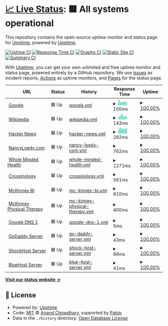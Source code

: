 # [📈 Live Status](https://demo.upptime.js.org): <!--live status--> **🟩 All systems operational**

This repository contains the open-source uptime monitor and status page for [Upptime](https://upptime.js.org), powered by [Upptime](https://github.com/upptime/upptime).

[![Uptime CI](https://github.com/upptime/upptime/workflows/Uptime%20CI/badge.svg)](https://github.com/upptime/upptime/actions?query=workflow%3A%22Uptime+CI%22)
[![Response Time CI](https://github.com/upptime/upptime/workflows/Response%20Time%20CI/badge.svg)](https://github.com/upptime/upptime/actions?query=workflow%3A%22Response+Time+CI%22)
[![Graphs CI](https://github.com/upptime/upptime/workflows/Graphs%20CI/badge.svg)](https://github.com/upptime/upptime/actions?query=workflow%3A%22Graphs+CI%22)
[![Static Site CI](https://github.com/upptime/upptime/workflows/Static%20Site%20CI/badge.svg)](https://github.com/upptime/upptime/actions?query=workflow%3A%22Static+Site+CI%22)
[![Summary CI](https://github.com/upptime/upptime/workflows/Summary%20CI/badge.svg)](https://github.com/upptime/upptime/actions?query=workflow%3A%22Summary+CI%22)

With [Upptime](https://upptime.js.org), you can get your own unlimited and free uptime monitor and status page, powered entirely by a GitHub repository. We use [Issues](https://github.com/upptime/upptime/issues) as incident reports, [Actions](https://github.com/upptime/upptime/actions) as uptime monitors, and [Pages](https://demo.upptime.js.org) for the status page.

<!--start: status pages-->
<!-- This summary is generated by Upptime (https://github.com/upptime/upptime) -->
<!-- Do not edit this manually, your changes will be overwritten -->
<!-- prettier-ignore -->
| URL | Status | History | Response Time | Uptime |
| --- | ------ | ------- | ------------- | ------ |
| <img alt="" src="https://icons.duckduckgo.com/ip3/www.google.com.ico" height="13"> [Google](https://www.google.com) | 🟩 Up | [google.yml](https://github.com/realewie/status/commits/HEAD/history/google.yml) | <details><summary><img alt="Response time graph" src="./graphs/google/response-time-week.png" height="20"> 100ms</summary><br><a href="https://demo.upptime.js.org/history/google"><img alt="Response time 100" src="https://img.shields.io/endpoint?url=https%3A%2F%2Fraw.githubusercontent.com%2Frealewie%2Fstatus%2FHEAD%2Fapi%2Fgoogle%2Fresponse-time.json"></a><br><a href="https://demo.upptime.js.org/history/google"><img alt="24-hour response time 94" src="https://img.shields.io/endpoint?url=https%3A%2F%2Fraw.githubusercontent.com%2Frealewie%2Fstatus%2FHEAD%2Fapi%2Fgoogle%2Fresponse-time-day.json"></a><br><a href="https://demo.upptime.js.org/history/google"><img alt="7-day response time 100" src="https://img.shields.io/endpoint?url=https%3A%2F%2Fraw.githubusercontent.com%2Frealewie%2Fstatus%2FHEAD%2Fapi%2Fgoogle%2Fresponse-time-week.json"></a><br><a href="https://demo.upptime.js.org/history/google"><img alt="30-day response time 100" src="https://img.shields.io/endpoint?url=https%3A%2F%2Fraw.githubusercontent.com%2Frealewie%2Fstatus%2FHEAD%2Fapi%2Fgoogle%2Fresponse-time-month.json"></a><br><a href="https://demo.upptime.js.org/history/google"><img alt="1-year response time 100" src="https://img.shields.io/endpoint?url=https%3A%2F%2Fraw.githubusercontent.com%2Frealewie%2Fstatus%2FHEAD%2Fapi%2Fgoogle%2Fresponse-time-year.json"></a></details> | <details><summary><a href="https://demo.upptime.js.org/history/google">100.00%</a></summary><a href="https://demo.upptime.js.org/history/google"><img alt="All-time uptime 100.00%" src="https://img.shields.io/endpoint?url=https%3A%2F%2Fraw.githubusercontent.com%2Frealewie%2Fstatus%2FHEAD%2Fapi%2Fgoogle%2Fuptime.json"></a><br><a href="https://demo.upptime.js.org/history/google"><img alt="24-hour uptime 100.00%" src="https://img.shields.io/endpoint?url=https%3A%2F%2Fraw.githubusercontent.com%2Frealewie%2Fstatus%2FHEAD%2Fapi%2Fgoogle%2Fuptime-day.json"></a><br><a href="https://demo.upptime.js.org/history/google"><img alt="7-day uptime 100.00%" src="https://img.shields.io/endpoint?url=https%3A%2F%2Fraw.githubusercontent.com%2Frealewie%2Fstatus%2FHEAD%2Fapi%2Fgoogle%2Fuptime-week.json"></a><br><a href="https://demo.upptime.js.org/history/google"><img alt="30-day uptime 100.00%" src="https://img.shields.io/endpoint?url=https%3A%2F%2Fraw.githubusercontent.com%2Frealewie%2Fstatus%2FHEAD%2Fapi%2Fgoogle%2Fuptime-month.json"></a><br><a href="https://demo.upptime.js.org/history/google"><img alt="1-year uptime 100.00%" src="https://img.shields.io/endpoint?url=https%3A%2F%2Fraw.githubusercontent.com%2Frealewie%2Fstatus%2FHEAD%2Fapi%2Fgoogle%2Fuptime-year.json"></a></details>
| <img alt="" src="https://icons.duckduckgo.com/ip3/en.wikipedia.org.ico" height="13"> [Wikipedia](https://en.wikipedia.org) | 🟩 Up | [wikipedia.yml](https://github.com/realewie/status/commits/HEAD/history/wikipedia.yml) | <details><summary><img alt="Response time graph" src="./graphs/wikipedia/response-time-week.png" height="20"> 143ms</summary><br><a href="https://demo.upptime.js.org/history/wikipedia"><img alt="Response time 143" src="https://img.shields.io/endpoint?url=https%3A%2F%2Fraw.githubusercontent.com%2Frealewie%2Fstatus%2FHEAD%2Fapi%2Fwikipedia%2Fresponse-time.json"></a><br><a href="https://demo.upptime.js.org/history/wikipedia"><img alt="24-hour response time 291" src="https://img.shields.io/endpoint?url=https%3A%2F%2Fraw.githubusercontent.com%2Frealewie%2Fstatus%2FHEAD%2Fapi%2Fwikipedia%2Fresponse-time-day.json"></a><br><a href="https://demo.upptime.js.org/history/wikipedia"><img alt="7-day response time 143" src="https://img.shields.io/endpoint?url=https%3A%2F%2Fraw.githubusercontent.com%2Frealewie%2Fstatus%2FHEAD%2Fapi%2Fwikipedia%2Fresponse-time-week.json"></a><br><a href="https://demo.upptime.js.org/history/wikipedia"><img alt="30-day response time 143" src="https://img.shields.io/endpoint?url=https%3A%2F%2Fraw.githubusercontent.com%2Frealewie%2Fstatus%2FHEAD%2Fapi%2Fwikipedia%2Fresponse-time-month.json"></a><br><a href="https://demo.upptime.js.org/history/wikipedia"><img alt="1-year response time 143" src="https://img.shields.io/endpoint?url=https%3A%2F%2Fraw.githubusercontent.com%2Frealewie%2Fstatus%2FHEAD%2Fapi%2Fwikipedia%2Fresponse-time-year.json"></a></details> | <details><summary><a href="https://demo.upptime.js.org/history/wikipedia">100.00%</a></summary><a href="https://demo.upptime.js.org/history/wikipedia"><img alt="All-time uptime 100.00%" src="https://img.shields.io/endpoint?url=https%3A%2F%2Fraw.githubusercontent.com%2Frealewie%2Fstatus%2FHEAD%2Fapi%2Fwikipedia%2Fuptime.json"></a><br><a href="https://demo.upptime.js.org/history/wikipedia"><img alt="24-hour uptime 100.00%" src="https://img.shields.io/endpoint?url=https%3A%2F%2Fraw.githubusercontent.com%2Frealewie%2Fstatus%2FHEAD%2Fapi%2Fwikipedia%2Fuptime-day.json"></a><br><a href="https://demo.upptime.js.org/history/wikipedia"><img alt="7-day uptime 100.00%" src="https://img.shields.io/endpoint?url=https%3A%2F%2Fraw.githubusercontent.com%2Frealewie%2Fstatus%2FHEAD%2Fapi%2Fwikipedia%2Fuptime-week.json"></a><br><a href="https://demo.upptime.js.org/history/wikipedia"><img alt="30-day uptime 100.00%" src="https://img.shields.io/endpoint?url=https%3A%2F%2Fraw.githubusercontent.com%2Frealewie%2Fstatus%2FHEAD%2Fapi%2Fwikipedia%2Fuptime-month.json"></a><br><a href="https://demo.upptime.js.org/history/wikipedia"><img alt="1-year uptime 100.00%" src="https://img.shields.io/endpoint?url=https%3A%2F%2Fraw.githubusercontent.com%2Frealewie%2Fstatus%2FHEAD%2Fapi%2Fwikipedia%2Fuptime-year.json"></a></details>
| <img alt="" src="https://icons.duckduckgo.com/ip3/news.ycombinator.com.ico" height="13"> [Hacker News](https://news.ycombinator.com) | 🟩 Up | [hacker-news.yml](https://github.com/realewie/status/commits/HEAD/history/hacker-news.yml) | <details><summary><img alt="Response time graph" src="./graphs/hacker-news/response-time-week.png" height="20"> 292ms</summary><br><a href="https://demo.upptime.js.org/history/hacker-news"><img alt="Response time 292" src="https://img.shields.io/endpoint?url=https%3A%2F%2Fraw.githubusercontent.com%2Frealewie%2Fstatus%2FHEAD%2Fapi%2Fhacker-news%2Fresponse-time.json"></a><br><a href="https://demo.upptime.js.org/history/hacker-news"><img alt="24-hour response time 152" src="https://img.shields.io/endpoint?url=https%3A%2F%2Fraw.githubusercontent.com%2Frealewie%2Fstatus%2FHEAD%2Fapi%2Fhacker-news%2Fresponse-time-day.json"></a><br><a href="https://demo.upptime.js.org/history/hacker-news"><img alt="7-day response time 292" src="https://img.shields.io/endpoint?url=https%3A%2F%2Fraw.githubusercontent.com%2Frealewie%2Fstatus%2FHEAD%2Fapi%2Fhacker-news%2Fresponse-time-week.json"></a><br><a href="https://demo.upptime.js.org/history/hacker-news"><img alt="30-day response time 292" src="https://img.shields.io/endpoint?url=https%3A%2F%2Fraw.githubusercontent.com%2Frealewie%2Fstatus%2FHEAD%2Fapi%2Fhacker-news%2Fresponse-time-month.json"></a><br><a href="https://demo.upptime.js.org/history/hacker-news"><img alt="1-year response time 292" src="https://img.shields.io/endpoint?url=https%3A%2F%2Fraw.githubusercontent.com%2Frealewie%2Fstatus%2FHEAD%2Fapi%2Fhacker-news%2Fresponse-time-year.json"></a></details> | <details><summary><a href="https://demo.upptime.js.org/history/hacker-news">100.00%</a></summary><a href="https://demo.upptime.js.org/history/hacker-news"><img alt="All-time uptime 100.00%" src="https://img.shields.io/endpoint?url=https%3A%2F%2Fraw.githubusercontent.com%2Frealewie%2Fstatus%2FHEAD%2Fapi%2Fhacker-news%2Fuptime.json"></a><br><a href="https://demo.upptime.js.org/history/hacker-news"><img alt="24-hour uptime 100.00%" src="https://img.shields.io/endpoint?url=https%3A%2F%2Fraw.githubusercontent.com%2Frealewie%2Fstatus%2FHEAD%2Fapi%2Fhacker-news%2Fuptime-day.json"></a><br><a href="https://demo.upptime.js.org/history/hacker-news"><img alt="7-day uptime 100.00%" src="https://img.shields.io/endpoint?url=https%3A%2F%2Fraw.githubusercontent.com%2Frealewie%2Fstatus%2FHEAD%2Fapi%2Fhacker-news%2Fuptime-week.json"></a><br><a href="https://demo.upptime.js.org/history/hacker-news"><img alt="30-day uptime 100.00%" src="https://img.shields.io/endpoint?url=https%3A%2F%2Fraw.githubusercontent.com%2Frealewie%2Fstatus%2FHEAD%2Fapi%2Fhacker-news%2Fuptime-month.json"></a><br><a href="https://demo.upptime.js.org/history/hacker-news"><img alt="1-year uptime 100.00%" src="https://img.shields.io/endpoint?url=https%3A%2F%2Fraw.githubusercontent.com%2Frealewie%2Fstatus%2FHEAD%2Fapi%2Fhacker-news%2Fuptime-year.json"></a></details>
| <img alt="" src="https://icons.duckduckgo.com/ip3/nancyloedy.com.ico" height="13"> [NancyLoedy.com](https://nancyloedy.com) | 🟩 Up | [nancy-loedy-com.yml](https://github.com/realewie/status/commits/HEAD/history/nancy-loedy-com.yml) | <details><summary><img alt="Response time graph" src="./graphs/nancy-loedy-com/response-time-week.png" height="20"> 762ms</summary><br><a href="https://demo.upptime.js.org/history/nancy-loedy-com"><img alt="Response time 762" src="https://img.shields.io/endpoint?url=https%3A%2F%2Fraw.githubusercontent.com%2Frealewie%2Fstatus%2FHEAD%2Fapi%2Fnancy-loedy-com%2Fresponse-time.json"></a><br><a href="https://demo.upptime.js.org/history/nancy-loedy-com"><img alt="24-hour response time 294" src="https://img.shields.io/endpoint?url=https%3A%2F%2Fraw.githubusercontent.com%2Frealewie%2Fstatus%2FHEAD%2Fapi%2Fnancy-loedy-com%2Fresponse-time-day.json"></a><br><a href="https://demo.upptime.js.org/history/nancy-loedy-com"><img alt="7-day response time 762" src="https://img.shields.io/endpoint?url=https%3A%2F%2Fraw.githubusercontent.com%2Frealewie%2Fstatus%2FHEAD%2Fapi%2Fnancy-loedy-com%2Fresponse-time-week.json"></a><br><a href="https://demo.upptime.js.org/history/nancy-loedy-com"><img alt="30-day response time 762" src="https://img.shields.io/endpoint?url=https%3A%2F%2Fraw.githubusercontent.com%2Frealewie%2Fstatus%2FHEAD%2Fapi%2Fnancy-loedy-com%2Fresponse-time-month.json"></a><br><a href="https://demo.upptime.js.org/history/nancy-loedy-com"><img alt="1-year response time 762" src="https://img.shields.io/endpoint?url=https%3A%2F%2Fraw.githubusercontent.com%2Frealewie%2Fstatus%2FHEAD%2Fapi%2Fnancy-loedy-com%2Fresponse-time-year.json"></a></details> | <details><summary><a href="https://demo.upptime.js.org/history/nancy-loedy-com">100.00%</a></summary><a href="https://demo.upptime.js.org/history/nancy-loedy-com"><img alt="All-time uptime 100.00%" src="https://img.shields.io/endpoint?url=https%3A%2F%2Fraw.githubusercontent.com%2Frealewie%2Fstatus%2FHEAD%2Fapi%2Fnancy-loedy-com%2Fuptime.json"></a><br><a href="https://demo.upptime.js.org/history/nancy-loedy-com"><img alt="24-hour uptime 100.00%" src="https://img.shields.io/endpoint?url=https%3A%2F%2Fraw.githubusercontent.com%2Frealewie%2Fstatus%2FHEAD%2Fapi%2Fnancy-loedy-com%2Fuptime-day.json"></a><br><a href="https://demo.upptime.js.org/history/nancy-loedy-com"><img alt="7-day uptime 100.00%" src="https://img.shields.io/endpoint?url=https%3A%2F%2Fraw.githubusercontent.com%2Frealewie%2Fstatus%2FHEAD%2Fapi%2Fnancy-loedy-com%2Fuptime-week.json"></a><br><a href="https://demo.upptime.js.org/history/nancy-loedy-com"><img alt="30-day uptime 100.00%" src="https://img.shields.io/endpoint?url=https%3A%2F%2Fraw.githubusercontent.com%2Frealewie%2Fstatus%2FHEAD%2Fapi%2Fnancy-loedy-com%2Fuptime-month.json"></a><br><a href="https://demo.upptime.js.org/history/nancy-loedy-com"><img alt="1-year uptime 100.00%" src="https://img.shields.io/endpoint?url=https%3A%2F%2Fraw.githubusercontent.com%2Frealewie%2Fstatus%2FHEAD%2Fapi%2Fnancy-loedy-com%2Fuptime-year.json"></a></details>
| <img alt="" src="https://icons.duckduckgo.com/ip3/wholemindedhealth.com.ico" height="13"> [Whole Minded Health](https://wholemindedhealth.com) | 🟩 Up | [whole-minded-health.yml](https://github.com/realewie/status/commits/HEAD/history/whole-minded-health.yml) | <details><summary><img alt="Response time graph" src="./graphs/whole-minded-health/response-time-week.png" height="20"> 1271ms</summary><br><a href="https://demo.upptime.js.org/history/whole-minded-health"><img alt="Response time 1271" src="https://img.shields.io/endpoint?url=https%3A%2F%2Fraw.githubusercontent.com%2Frealewie%2Fstatus%2FHEAD%2Fapi%2Fwhole-minded-health%2Fresponse-time.json"></a><br><a href="https://demo.upptime.js.org/history/whole-minded-health"><img alt="24-hour response time 322" src="https://img.shields.io/endpoint?url=https%3A%2F%2Fraw.githubusercontent.com%2Frealewie%2Fstatus%2FHEAD%2Fapi%2Fwhole-minded-health%2Fresponse-time-day.json"></a><br><a href="https://demo.upptime.js.org/history/whole-minded-health"><img alt="7-day response time 1271" src="https://img.shields.io/endpoint?url=https%3A%2F%2Fraw.githubusercontent.com%2Frealewie%2Fstatus%2FHEAD%2Fapi%2Fwhole-minded-health%2Fresponse-time-week.json"></a><br><a href="https://demo.upptime.js.org/history/whole-minded-health"><img alt="30-day response time 1271" src="https://img.shields.io/endpoint?url=https%3A%2F%2Fraw.githubusercontent.com%2Frealewie%2Fstatus%2FHEAD%2Fapi%2Fwhole-minded-health%2Fresponse-time-month.json"></a><br><a href="https://demo.upptime.js.org/history/whole-minded-health"><img alt="1-year response time 1271" src="https://img.shields.io/endpoint?url=https%3A%2F%2Fraw.githubusercontent.com%2Frealewie%2Fstatus%2FHEAD%2Fapi%2Fwhole-minded-health%2Fresponse-time-year.json"></a></details> | <details><summary><a href="https://demo.upptime.js.org/history/whole-minded-health">100.00%</a></summary><a href="https://demo.upptime.js.org/history/whole-minded-health"><img alt="All-time uptime 100.00%" src="https://img.shields.io/endpoint?url=https%3A%2F%2Fraw.githubusercontent.com%2Frealewie%2Fstatus%2FHEAD%2Fapi%2Fwhole-minded-health%2Fuptime.json"></a><br><a href="https://demo.upptime.js.org/history/whole-minded-health"><img alt="24-hour uptime 100.00%" src="https://img.shields.io/endpoint?url=https%3A%2F%2Fraw.githubusercontent.com%2Frealewie%2Fstatus%2FHEAD%2Fapi%2Fwhole-minded-health%2Fuptime-day.json"></a><br><a href="https://demo.upptime.js.org/history/whole-minded-health"><img alt="7-day uptime 100.00%" src="https://img.shields.io/endpoint?url=https%3A%2F%2Fraw.githubusercontent.com%2Frealewie%2Fstatus%2FHEAD%2Fapi%2Fwhole-minded-health%2Fuptime-week.json"></a><br><a href="https://demo.upptime.js.org/history/whole-minded-health"><img alt="30-day uptime 100.00%" src="https://img.shields.io/endpoint?url=https%3A%2F%2Fraw.githubusercontent.com%2Frealewie%2Fstatus%2FHEAD%2Fapi%2Fwhole-minded-health%2Fuptime-month.json"></a><br><a href="https://demo.upptime.js.org/history/whole-minded-health"><img alt="1-year uptime 100.00%" src="https://img.shields.io/endpoint?url=https%3A%2F%2Fraw.githubusercontent.com%2Frealewie%2Fstatus%2FHEAD%2Fapi%2Fwhole-minded-health%2Fuptime-year.json"></a></details>
| <img alt="" src="https://icons.duckduckgo.com/ip3/crossinology.com.ico" height="13"> [Crossinology](https://crossinology.com) | 🟩 Up | [crossinology.yml](https://github.com/realewie/status/commits/HEAD/history/crossinology.yml) | <details><summary><img alt="Response time graph" src="./graphs/crossinology/response-time-week.png" height="20"> 561ms</summary><br><a href="https://demo.upptime.js.org/history/crossinology"><img alt="Response time 561" src="https://img.shields.io/endpoint?url=https%3A%2F%2Fraw.githubusercontent.com%2Frealewie%2Fstatus%2FHEAD%2Fapi%2Fcrossinology%2Fresponse-time.json"></a><br><a href="https://demo.upptime.js.org/history/crossinology"><img alt="24-hour response time 334" src="https://img.shields.io/endpoint?url=https%3A%2F%2Fraw.githubusercontent.com%2Frealewie%2Fstatus%2FHEAD%2Fapi%2Fcrossinology%2Fresponse-time-day.json"></a><br><a href="https://demo.upptime.js.org/history/crossinology"><img alt="7-day response time 561" src="https://img.shields.io/endpoint?url=https%3A%2F%2Fraw.githubusercontent.com%2Frealewie%2Fstatus%2FHEAD%2Fapi%2Fcrossinology%2Fresponse-time-week.json"></a><br><a href="https://demo.upptime.js.org/history/crossinology"><img alt="30-day response time 561" src="https://img.shields.io/endpoint?url=https%3A%2F%2Fraw.githubusercontent.com%2Frealewie%2Fstatus%2FHEAD%2Fapi%2Fcrossinology%2Fresponse-time-month.json"></a><br><a href="https://demo.upptime.js.org/history/crossinology"><img alt="1-year response time 561" src="https://img.shields.io/endpoint?url=https%3A%2F%2Fraw.githubusercontent.com%2Frealewie%2Fstatus%2FHEAD%2Fapi%2Fcrossinology%2Fresponse-time-year.json"></a></details> | <details><summary><a href="https://demo.upptime.js.org/history/crossinology">100.00%</a></summary><a href="https://demo.upptime.js.org/history/crossinology"><img alt="All-time uptime 100.00%" src="https://img.shields.io/endpoint?url=https%3A%2F%2Fraw.githubusercontent.com%2Frealewie%2Fstatus%2FHEAD%2Fapi%2Fcrossinology%2Fuptime.json"></a><br><a href="https://demo.upptime.js.org/history/crossinology"><img alt="24-hour uptime 100.00%" src="https://img.shields.io/endpoint?url=https%3A%2F%2Fraw.githubusercontent.com%2Frealewie%2Fstatus%2FHEAD%2Fapi%2Fcrossinology%2Fuptime-day.json"></a><br><a href="https://demo.upptime.js.org/history/crossinology"><img alt="7-day uptime 100.00%" src="https://img.shields.io/endpoint?url=https%3A%2F%2Fraw.githubusercontent.com%2Frealewie%2Fstatus%2FHEAD%2Fapi%2Fcrossinology%2Fuptime-week.json"></a><br><a href="https://demo.upptime.js.org/history/crossinology"><img alt="30-day uptime 100.00%" src="https://img.shields.io/endpoint?url=https%3A%2F%2Fraw.githubusercontent.com%2Frealewie%2Fstatus%2FHEAD%2Fapi%2Fcrossinology%2Fuptime-month.json"></a><br><a href="https://demo.upptime.js.org/history/crossinology"><img alt="1-year uptime 100.00%" src="https://img.shields.io/endpoint?url=https%3A%2F%2Fraw.githubusercontent.com%2Frealewie%2Fstatus%2FHEAD%2Fapi%2Fcrossinology%2Fuptime-year.json"></a></details>
| <img alt="" src="https://icons.duckduckgo.com/ip3/mckinney-bi.com.ico" height="13"> [McKinney BI](https://mckinney-bi.com) | 🟩 Up | [mc-kinney-bi.yml](https://github.com/realewie/status/commits/HEAD/history/mc-kinney-bi.yml) | <details><summary><img alt="Response time graph" src="./graphs/mc-kinney-bi/response-time-week.png" height="20"> 610ms</summary><br><a href="https://demo.upptime.js.org/history/mc-kinney-bi"><img alt="Response time 610" src="https://img.shields.io/endpoint?url=https%3A%2F%2Fraw.githubusercontent.com%2Frealewie%2Fstatus%2FHEAD%2Fapi%2Fmc-kinney-bi%2Fresponse-time.json"></a><br><a href="https://demo.upptime.js.org/history/mc-kinney-bi"><img alt="24-hour response time 818" src="https://img.shields.io/endpoint?url=https%3A%2F%2Fraw.githubusercontent.com%2Frealewie%2Fstatus%2FHEAD%2Fapi%2Fmc-kinney-bi%2Fresponse-time-day.json"></a><br><a href="https://demo.upptime.js.org/history/mc-kinney-bi"><img alt="7-day response time 610" src="https://img.shields.io/endpoint?url=https%3A%2F%2Fraw.githubusercontent.com%2Frealewie%2Fstatus%2FHEAD%2Fapi%2Fmc-kinney-bi%2Fresponse-time-week.json"></a><br><a href="https://demo.upptime.js.org/history/mc-kinney-bi"><img alt="30-day response time 610" src="https://img.shields.io/endpoint?url=https%3A%2F%2Fraw.githubusercontent.com%2Frealewie%2Fstatus%2FHEAD%2Fapi%2Fmc-kinney-bi%2Fresponse-time-month.json"></a><br><a href="https://demo.upptime.js.org/history/mc-kinney-bi"><img alt="1-year response time 610" src="https://img.shields.io/endpoint?url=https%3A%2F%2Fraw.githubusercontent.com%2Frealewie%2Fstatus%2FHEAD%2Fapi%2Fmc-kinney-bi%2Fresponse-time-year.json"></a></details> | <details><summary><a href="https://demo.upptime.js.org/history/mc-kinney-bi">100.00%</a></summary><a href="https://demo.upptime.js.org/history/mc-kinney-bi"><img alt="All-time uptime 100.00%" src="https://img.shields.io/endpoint?url=https%3A%2F%2Fraw.githubusercontent.com%2Frealewie%2Fstatus%2FHEAD%2Fapi%2Fmc-kinney-bi%2Fuptime.json"></a><br><a href="https://demo.upptime.js.org/history/mc-kinney-bi"><img alt="24-hour uptime 100.00%" src="https://img.shields.io/endpoint?url=https%3A%2F%2Fraw.githubusercontent.com%2Frealewie%2Fstatus%2FHEAD%2Fapi%2Fmc-kinney-bi%2Fuptime-day.json"></a><br><a href="https://demo.upptime.js.org/history/mc-kinney-bi"><img alt="7-day uptime 100.00%" src="https://img.shields.io/endpoint?url=https%3A%2F%2Fraw.githubusercontent.com%2Frealewie%2Fstatus%2FHEAD%2Fapi%2Fmc-kinney-bi%2Fuptime-week.json"></a><br><a href="https://demo.upptime.js.org/history/mc-kinney-bi"><img alt="30-day uptime 100.00%" src="https://img.shields.io/endpoint?url=https%3A%2F%2Fraw.githubusercontent.com%2Frealewie%2Fstatus%2FHEAD%2Fapi%2Fmc-kinney-bi%2Fuptime-month.json"></a><br><a href="https://demo.upptime.js.org/history/mc-kinney-bi"><img alt="1-year uptime 100.00%" src="https://img.shields.io/endpoint?url=https%3A%2F%2Fraw.githubusercontent.com%2Frealewie%2Fstatus%2FHEAD%2Fapi%2Fmc-kinney-bi%2Fuptime-year.json"></a></details>
| <img alt="" src="https://icons.duckduckgo.com/ip3/www.prescottpt.com.ico" height="13"> [McKinney Physical Therapy](https://www.prescottpt.com) | 🟩 Up | [mc-kinney-physical-therapy.yml](https://github.com/realewie/status/commits/HEAD/history/mc-kinney-physical-therapy.yml) | <details><summary><img alt="Response time graph" src="./graphs/mc-kinney-physical-therapy/response-time-week.png" height="20"> 400ms</summary><br><a href="https://demo.upptime.js.org/history/mc-kinney-physical-therapy"><img alt="Response time 400" src="https://img.shields.io/endpoint?url=https%3A%2F%2Fraw.githubusercontent.com%2Frealewie%2Fstatus%2FHEAD%2Fapi%2Fmc-kinney-physical-therapy%2Fresponse-time.json"></a><br><a href="https://demo.upptime.js.org/history/mc-kinney-physical-therapy"><img alt="24-hour response time 423" src="https://img.shields.io/endpoint?url=https%3A%2F%2Fraw.githubusercontent.com%2Frealewie%2Fstatus%2FHEAD%2Fapi%2Fmc-kinney-physical-therapy%2Fresponse-time-day.json"></a><br><a href="https://demo.upptime.js.org/history/mc-kinney-physical-therapy"><img alt="7-day response time 400" src="https://img.shields.io/endpoint?url=https%3A%2F%2Fraw.githubusercontent.com%2Frealewie%2Fstatus%2FHEAD%2Fapi%2Fmc-kinney-physical-therapy%2Fresponse-time-week.json"></a><br><a href="https://demo.upptime.js.org/history/mc-kinney-physical-therapy"><img alt="30-day response time 400" src="https://img.shields.io/endpoint?url=https%3A%2F%2Fraw.githubusercontent.com%2Frealewie%2Fstatus%2FHEAD%2Fapi%2Fmc-kinney-physical-therapy%2Fresponse-time-month.json"></a><br><a href="https://demo.upptime.js.org/history/mc-kinney-physical-therapy"><img alt="1-year response time 400" src="https://img.shields.io/endpoint?url=https%3A%2F%2Fraw.githubusercontent.com%2Frealewie%2Fstatus%2FHEAD%2Fapi%2Fmc-kinney-physical-therapy%2Fresponse-time-year.json"></a></details> | <details><summary><a href="https://demo.upptime.js.org/history/mc-kinney-physical-therapy">100.00%</a></summary><a href="https://demo.upptime.js.org/history/mc-kinney-physical-therapy"><img alt="All-time uptime 100.00%" src="https://img.shields.io/endpoint?url=https%3A%2F%2Fraw.githubusercontent.com%2Frealewie%2Fstatus%2FHEAD%2Fapi%2Fmc-kinney-physical-therapy%2Fuptime.json"></a><br><a href="https://demo.upptime.js.org/history/mc-kinney-physical-therapy"><img alt="24-hour uptime 100.00%" src="https://img.shields.io/endpoint?url=https%3A%2F%2Fraw.githubusercontent.com%2Frealewie%2Fstatus%2FHEAD%2Fapi%2Fmc-kinney-physical-therapy%2Fuptime-day.json"></a><br><a href="https://demo.upptime.js.org/history/mc-kinney-physical-therapy"><img alt="7-day uptime 100.00%" src="https://img.shields.io/endpoint?url=https%3A%2F%2Fraw.githubusercontent.com%2Frealewie%2Fstatus%2FHEAD%2Fapi%2Fmc-kinney-physical-therapy%2Fuptime-week.json"></a><br><a href="https://demo.upptime.js.org/history/mc-kinney-physical-therapy"><img alt="30-day uptime 100.00%" src="https://img.shields.io/endpoint?url=https%3A%2F%2Fraw.githubusercontent.com%2Frealewie%2Fstatus%2FHEAD%2Fapi%2Fmc-kinney-physical-therapy%2Fuptime-month.json"></a><br><a href="https://demo.upptime.js.org/history/mc-kinney-physical-therapy"><img alt="1-year uptime 100.00%" src="https://img.shields.io/endpoint?url=https%3A%2F%2Fraw.githubusercontent.com%2Frealewie%2Fstatus%2FHEAD%2Fapi%2Fmc-kinney-physical-therapy%2Fuptime-year.json"></a></details>
| <img alt="" src="https://icons.duckduckgo.com/ip3/null.ico" height="13"> [Google DNS 1](8.8.4.4) | 🟩 Up | [google-dns-1.yml](https://github.com/realewie/status/commits/HEAD/history/google-dns-1.yml) | <details><summary><img alt="Response time graph" src="./graphs/google-dns-1/response-time-week.png" height="20"> 5ms</summary><br><a href="https://demo.upptime.js.org/history/google-dns-1"><img alt="Response time 5" src="https://img.shields.io/endpoint?url=https%3A%2F%2Fraw.githubusercontent.com%2Frealewie%2Fstatus%2FHEAD%2Fapi%2Fgoogle-dns-1%2Fresponse-time.json"></a><br><a href="https://demo.upptime.js.org/history/google-dns-1"><img alt="24-hour response time 2" src="https://img.shields.io/endpoint?url=https%3A%2F%2Fraw.githubusercontent.com%2Frealewie%2Fstatus%2FHEAD%2Fapi%2Fgoogle-dns-1%2Fresponse-time-day.json"></a><br><a href="https://demo.upptime.js.org/history/google-dns-1"><img alt="7-day response time 5" src="https://img.shields.io/endpoint?url=https%3A%2F%2Fraw.githubusercontent.com%2Frealewie%2Fstatus%2FHEAD%2Fapi%2Fgoogle-dns-1%2Fresponse-time-week.json"></a><br><a href="https://demo.upptime.js.org/history/google-dns-1"><img alt="30-day response time 5" src="https://img.shields.io/endpoint?url=https%3A%2F%2Fraw.githubusercontent.com%2Frealewie%2Fstatus%2FHEAD%2Fapi%2Fgoogle-dns-1%2Fresponse-time-month.json"></a><br><a href="https://demo.upptime.js.org/history/google-dns-1"><img alt="1-year response time 5" src="https://img.shields.io/endpoint?url=https%3A%2F%2Fraw.githubusercontent.com%2Frealewie%2Fstatus%2FHEAD%2Fapi%2Fgoogle-dns-1%2Fresponse-time-year.json"></a></details> | <details><summary><a href="https://demo.upptime.js.org/history/google-dns-1">100.00%</a></summary><a href="https://demo.upptime.js.org/history/google-dns-1"><img alt="All-time uptime 100.00%" src="https://img.shields.io/endpoint?url=https%3A%2F%2Fraw.githubusercontent.com%2Frealewie%2Fstatus%2FHEAD%2Fapi%2Fgoogle-dns-1%2Fuptime.json"></a><br><a href="https://demo.upptime.js.org/history/google-dns-1"><img alt="24-hour uptime 100.00%" src="https://img.shields.io/endpoint?url=https%3A%2F%2Fraw.githubusercontent.com%2Frealewie%2Fstatus%2FHEAD%2Fapi%2Fgoogle-dns-1%2Fuptime-day.json"></a><br><a href="https://demo.upptime.js.org/history/google-dns-1"><img alt="7-day uptime 100.00%" src="https://img.shields.io/endpoint?url=https%3A%2F%2Fraw.githubusercontent.com%2Frealewie%2Fstatus%2FHEAD%2Fapi%2Fgoogle-dns-1%2Fuptime-week.json"></a><br><a href="https://demo.upptime.js.org/history/google-dns-1"><img alt="30-day uptime 100.00%" src="https://img.shields.io/endpoint?url=https%3A%2F%2Fraw.githubusercontent.com%2Frealewie%2Fstatus%2FHEAD%2Fapi%2Fgoogle-dns-1%2Fuptime-month.json"></a><br><a href="https://demo.upptime.js.org/history/google-dns-1"><img alt="1-year uptime 100.00%" src="https://img.shields.io/endpoint?url=https%3A%2F%2Fraw.githubusercontent.com%2Frealewie%2Fstatus%2FHEAD%2Fapi%2Fgoogle-dns-1%2Fuptime-year.json"></a></details>
| <img alt="" src="https://icons.duckduckgo.com/ip3/null.ico" height="13"> [GoDaddy Server](50.62.146.67) | 🟩 Up | [go-daddy-server.yml](https://github.com/realewie/status/commits/HEAD/history/go-daddy-server.yml) | <details><summary><img alt="Response time graph" src="./graphs/go-daddy-server/response-time-week.png" height="20"> 43ms</summary><br><a href="https://demo.upptime.js.org/history/go-daddy-server"><img alt="Response time 43" src="https://img.shields.io/endpoint?url=https%3A%2F%2Fraw.githubusercontent.com%2Frealewie%2Fstatus%2FHEAD%2Fapi%2Fgo-daddy-server%2Fresponse-time.json"></a><br><a href="https://demo.upptime.js.org/history/go-daddy-server"><img alt="24-hour response time 18" src="https://img.shields.io/endpoint?url=https%3A%2F%2Fraw.githubusercontent.com%2Frealewie%2Fstatus%2FHEAD%2Fapi%2Fgo-daddy-server%2Fresponse-time-day.json"></a><br><a href="https://demo.upptime.js.org/history/go-daddy-server"><img alt="7-day response time 43" src="https://img.shields.io/endpoint?url=https%3A%2F%2Fraw.githubusercontent.com%2Frealewie%2Fstatus%2FHEAD%2Fapi%2Fgo-daddy-server%2Fresponse-time-week.json"></a><br><a href="https://demo.upptime.js.org/history/go-daddy-server"><img alt="30-day response time 43" src="https://img.shields.io/endpoint?url=https%3A%2F%2Fraw.githubusercontent.com%2Frealewie%2Fstatus%2FHEAD%2Fapi%2Fgo-daddy-server%2Fresponse-time-month.json"></a><br><a href="https://demo.upptime.js.org/history/go-daddy-server"><img alt="1-year response time 43" src="https://img.shields.io/endpoint?url=https%3A%2F%2Fraw.githubusercontent.com%2Frealewie%2Fstatus%2FHEAD%2Fapi%2Fgo-daddy-server%2Fresponse-time-year.json"></a></details> | <details><summary><a href="https://demo.upptime.js.org/history/go-daddy-server">100.00%</a></summary><a href="https://demo.upptime.js.org/history/go-daddy-server"><img alt="All-time uptime 100.00%" src="https://img.shields.io/endpoint?url=https%3A%2F%2Fraw.githubusercontent.com%2Frealewie%2Fstatus%2FHEAD%2Fapi%2Fgo-daddy-server%2Fuptime.json"></a><br><a href="https://demo.upptime.js.org/history/go-daddy-server"><img alt="24-hour uptime 100.00%" src="https://img.shields.io/endpoint?url=https%3A%2F%2Fraw.githubusercontent.com%2Frealewie%2Fstatus%2FHEAD%2Fapi%2Fgo-daddy-server%2Fuptime-day.json"></a><br><a href="https://demo.upptime.js.org/history/go-daddy-server"><img alt="7-day uptime 100.00%" src="https://img.shields.io/endpoint?url=https%3A%2F%2Fraw.githubusercontent.com%2Frealewie%2Fstatus%2FHEAD%2Fapi%2Fgo-daddy-server%2Fuptime-week.json"></a><br><a href="https://demo.upptime.js.org/history/go-daddy-server"><img alt="30-day uptime 100.00%" src="https://img.shields.io/endpoint?url=https%3A%2F%2Fraw.githubusercontent.com%2Frealewie%2Fstatus%2FHEAD%2Fapi%2Fgo-daddy-server%2Fuptime-month.json"></a><br><a href="https://demo.upptime.js.org/history/go-daddy-server"><img alt="1-year uptime 100.00%" src="https://img.shields.io/endpoint?url=https%3A%2F%2Fraw.githubusercontent.com%2Frealewie%2Fstatus%2FHEAD%2Fapi%2Fgo-daddy-server%2Fuptime-year.json"></a></details>
| <img alt="" src="https://icons.duckduckgo.com/ip3/null.ico" height="13"> [ShockHost Server](216.120.200.106) | 🟩 Up | [shock-host-server.yml](https://github.com/realewie/status/commits/HEAD/history/shock-host-server.yml) | <details><summary><img alt="Response time graph" src="./graphs/shock-host-server/response-time-week.png" height="20"> 66ms</summary><br><a href="https://demo.upptime.js.org/history/shock-host-server"><img alt="Response time 66" src="https://img.shields.io/endpoint?url=https%3A%2F%2Fraw.githubusercontent.com%2Frealewie%2Fstatus%2FHEAD%2Fapi%2Fshock-host-server%2Fresponse-time.json"></a><br><a href="https://demo.upptime.js.org/history/shock-host-server"><img alt="24-hour response time 28" src="https://img.shields.io/endpoint?url=https%3A%2F%2Fraw.githubusercontent.com%2Frealewie%2Fstatus%2FHEAD%2Fapi%2Fshock-host-server%2Fresponse-time-day.json"></a><br><a href="https://demo.upptime.js.org/history/shock-host-server"><img alt="7-day response time 66" src="https://img.shields.io/endpoint?url=https%3A%2F%2Fraw.githubusercontent.com%2Frealewie%2Fstatus%2FHEAD%2Fapi%2Fshock-host-server%2Fresponse-time-week.json"></a><br><a href="https://demo.upptime.js.org/history/shock-host-server"><img alt="30-day response time 66" src="https://img.shields.io/endpoint?url=https%3A%2F%2Fraw.githubusercontent.com%2Frealewie%2Fstatus%2FHEAD%2Fapi%2Fshock-host-server%2Fresponse-time-month.json"></a><br><a href="https://demo.upptime.js.org/history/shock-host-server"><img alt="1-year response time 66" src="https://img.shields.io/endpoint?url=https%3A%2F%2Fraw.githubusercontent.com%2Frealewie%2Fstatus%2FHEAD%2Fapi%2Fshock-host-server%2Fresponse-time-year.json"></a></details> | <details><summary><a href="https://demo.upptime.js.org/history/shock-host-server">100.00%</a></summary><a href="https://demo.upptime.js.org/history/shock-host-server"><img alt="All-time uptime 100.00%" src="https://img.shields.io/endpoint?url=https%3A%2F%2Fraw.githubusercontent.com%2Frealewie%2Fstatus%2FHEAD%2Fapi%2Fshock-host-server%2Fuptime.json"></a><br><a href="https://demo.upptime.js.org/history/shock-host-server"><img alt="24-hour uptime 100.00%" src="https://img.shields.io/endpoint?url=https%3A%2F%2Fraw.githubusercontent.com%2Frealewie%2Fstatus%2FHEAD%2Fapi%2Fshock-host-server%2Fuptime-day.json"></a><br><a href="https://demo.upptime.js.org/history/shock-host-server"><img alt="7-day uptime 100.00%" src="https://img.shields.io/endpoint?url=https%3A%2F%2Fraw.githubusercontent.com%2Frealewie%2Fstatus%2FHEAD%2Fapi%2Fshock-host-server%2Fuptime-week.json"></a><br><a href="https://demo.upptime.js.org/history/shock-host-server"><img alt="30-day uptime 100.00%" src="https://img.shields.io/endpoint?url=https%3A%2F%2Fraw.githubusercontent.com%2Frealewie%2Fstatus%2FHEAD%2Fapi%2Fshock-host-server%2Fuptime-month.json"></a><br><a href="https://demo.upptime.js.org/history/shock-host-server"><img alt="1-year uptime 100.00%" src="https://img.shields.io/endpoint?url=https%3A%2F%2Fraw.githubusercontent.com%2Frealewie%2Fstatus%2FHEAD%2Fapi%2Fshock-host-server%2Fuptime-year.json"></a></details>
| <img alt="" src="https://icons.duckduckgo.com/ip3/null.ico" height="13"> [BlueHost Server](162.241.30.65) | 🟩 Up | [blue-host-server.yml](https://github.com/realewie/status/commits/HEAD/history/blue-host-server.yml) | <details><summary><img alt="Response time graph" src="./graphs/blue-host-server/response-time-week.png" height="20"> 41ms</summary><br><a href="https://demo.upptime.js.org/history/blue-host-server"><img alt="Response time 41" src="https://img.shields.io/endpoint?url=https%3A%2F%2Fraw.githubusercontent.com%2Frealewie%2Fstatus%2FHEAD%2Fapi%2Fblue-host-server%2Fresponse-time.json"></a><br><a href="https://demo.upptime.js.org/history/blue-host-server"><img alt="24-hour response time 33" src="https://img.shields.io/endpoint?url=https%3A%2F%2Fraw.githubusercontent.com%2Frealewie%2Fstatus%2FHEAD%2Fapi%2Fblue-host-server%2Fresponse-time-day.json"></a><br><a href="https://demo.upptime.js.org/history/blue-host-server"><img alt="7-day response time 41" src="https://img.shields.io/endpoint?url=https%3A%2F%2Fraw.githubusercontent.com%2Frealewie%2Fstatus%2FHEAD%2Fapi%2Fblue-host-server%2Fresponse-time-week.json"></a><br><a href="https://demo.upptime.js.org/history/blue-host-server"><img alt="30-day response time 41" src="https://img.shields.io/endpoint?url=https%3A%2F%2Fraw.githubusercontent.com%2Frealewie%2Fstatus%2FHEAD%2Fapi%2Fblue-host-server%2Fresponse-time-month.json"></a><br><a href="https://demo.upptime.js.org/history/blue-host-server"><img alt="1-year response time 41" src="https://img.shields.io/endpoint?url=https%3A%2F%2Fraw.githubusercontent.com%2Frealewie%2Fstatus%2FHEAD%2Fapi%2Fblue-host-server%2Fresponse-time-year.json"></a></details> | <details><summary><a href="https://demo.upptime.js.org/history/blue-host-server">100.00%</a></summary><a href="https://demo.upptime.js.org/history/blue-host-server"><img alt="All-time uptime 100.00%" src="https://img.shields.io/endpoint?url=https%3A%2F%2Fraw.githubusercontent.com%2Frealewie%2Fstatus%2FHEAD%2Fapi%2Fblue-host-server%2Fuptime.json"></a><br><a href="https://demo.upptime.js.org/history/blue-host-server"><img alt="24-hour uptime 100.00%" src="https://img.shields.io/endpoint?url=https%3A%2F%2Fraw.githubusercontent.com%2Frealewie%2Fstatus%2FHEAD%2Fapi%2Fblue-host-server%2Fuptime-day.json"></a><br><a href="https://demo.upptime.js.org/history/blue-host-server"><img alt="7-day uptime 100.00%" src="https://img.shields.io/endpoint?url=https%3A%2F%2Fraw.githubusercontent.com%2Frealewie%2Fstatus%2FHEAD%2Fapi%2Fblue-host-server%2Fuptime-week.json"></a><br><a href="https://demo.upptime.js.org/history/blue-host-server"><img alt="30-day uptime 100.00%" src="https://img.shields.io/endpoint?url=https%3A%2F%2Fraw.githubusercontent.com%2Frealewie%2Fstatus%2FHEAD%2Fapi%2Fblue-host-server%2Fuptime-month.json"></a><br><a href="https://demo.upptime.js.org/history/blue-host-server"><img alt="1-year uptime 100.00%" src="https://img.shields.io/endpoint?url=https%3A%2F%2Fraw.githubusercontent.com%2Frealewie%2Fstatus%2FHEAD%2Fapi%2Fblue-host-server%2Fuptime-year.json"></a></details>

<!--end: status pages-->

[**Visit our status website →**](https://demo.upptime.js.org)

## 📄 License

- Powered by: [Upptime](https://github.com/upptime/upptime)
- Code: [MIT](./LICENSE) © [Anand Chowdhary](https://anandchowdhary.com), supported by [Pabio](https://pabio.com)
- Data in the `./history` directory: [Open Database License](https://opendatacommons.org/licenses/odbl/1-0/)
